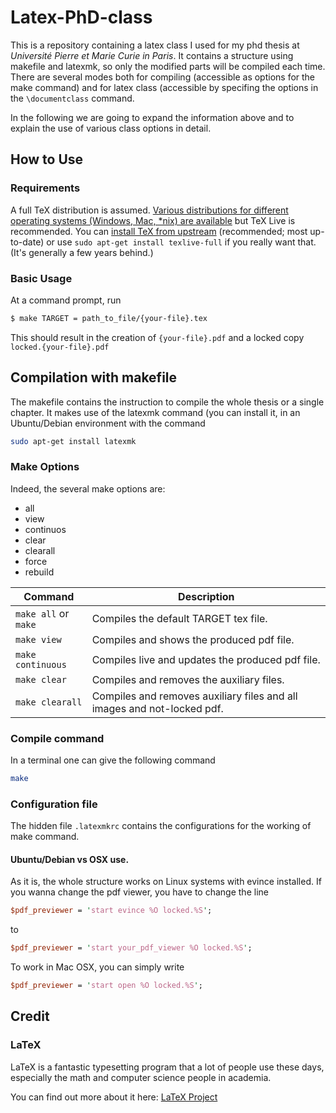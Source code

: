 # Latex-PhD-class
This is a repository containing a latex class I used for my phd thesis at _Université Pierre et Marie Curie in Paris_. 
It contains a structure using makefile and latexmk, so only the modified parts will be compiled each time. There are several modes both for compiling (accessible as options for the make command) and for latex class (accessible by specifing the options in the `\documentclass` command.

In the following we are going to expand the information above and to explain the use of various class options in detail.
## How to Use
### Requirements

A full TeX distribution is assumed.  [Various distributions for different operating systems (Windows, Mac, \*nix) are available](http://tex.stackexchange.com/q/55437) but TeX Live is recommended.
You can [install TeX from upstream](http://tex.stackexchange.com/q/1092) (recommended; most up-to-date) or use `sudo apt-get install texlive-full` if you really want that.  (It's generally a few years behind.)

### Basic Usage

At a command prompt, run
```bash
$ make TARGET = path_to_file/{your-file}.tex
```
This should result in the creation of ``{your-file}.pdf`` and a locked copy ``locked.{your-file}.pdf``

## Compilation with makefile

The makefile contains the instruction to compile the whole thesis or a single chapter. It makes use of the latexmk command (you can install it, in an Ubuntu/Debian environment with the command
```bash
sudo apt-get install latexmk
```
### Make Options

Indeed, the several make options are:

* all
* view
* continuos
* clear
* clearall
* force
* rebuild


Command               | Description
-------------         | -------------
`make all` or `make`  | Compiles the default TARGET tex file.
`make view`           | Compiles and shows the produced pdf file.
`make continuous`     | Compiles live and updates the produced pdf file.
`make clear`          | Compiles and removes the auxiliary files.
`make clearall`       | Compiles and removes auxiliary files and all images and not-locked pdf.

### Compile command

In a terminal one can give the following command
```bash
make 
```

### Configuration file

The hidden file `.latexmkrc` contains the configurations for the working of make command.

#### Ubuntu/Debian vs OSX use.

As it is, the whole structure works on Linux systems with evince installed.
If you wanna change the pdf viewer, you have to change the line 
```perl
$pdf_previewer = 'start evince %O locked.%S';
```
to 

```perl
$pdf_previewer = 'start your_pdf_viewer %O locked.%S';
```

To work in Mac OSX, you can simply write

```perl
$pdf_previewer = 'start open %O locked.%S';
```

## Credit
### LaTeX
LaTeX is a fantastic typesetting program that a lot of people use these days, especially the math and computer science people in academia.

You can find out more about it here: [LaTeX Project](http://www.latex-project.org)



